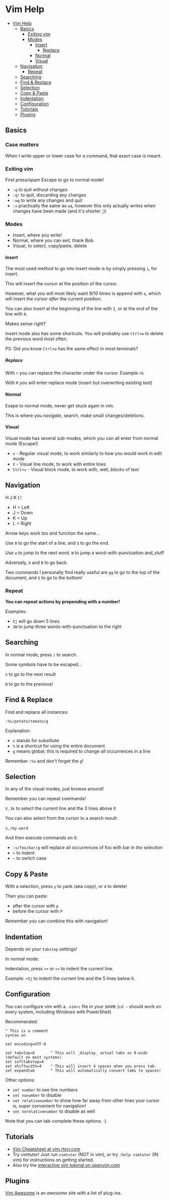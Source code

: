 # Vim Help

- [Vim Help](#vim-help)
  - [Basics](#basics)
    - [Exiting vim](#exiting-vim)
    - [Modes](#modes)
      - [Insert](#insert)
        - [Replace](#replace)
      - [Normal](#normal)
      - [Visual](#visual)
  - [Navigation](#navigation)
    - [Repeat](#repeat)
  - [Searching](#searching)
  - [Find \& Replace](#find--replace)
  - [Selection](#selection)
  - [Copy \& Paste](#copy--paste)
  - [Indentation](#indentation)
  - [Configuration](#configuration)
  - [Tutorials](#tutorials)
  - [Plugins](#plugins)

## Basics

### Case matters

When I write upper or lower case for a command, that exact case is meant.

### Exiting vim

First press/spam Escape to go to normal mode!

- `:q` to quit without changes
- `:q!` to quit, discarding any changes
- `:wq` to write any changes and quit
- `:x` practically the same as `wq`, however this only actually writes when changes have been made (and it's shorter ;))

### Modes

- Insert, where you write!
- Normal, where you can exit, thank Bob
- Visual, to select, copy/paste, delete

#### Insert

The most used method to go into insert mode is by simply pressing `i`, for insert.

This will insert the cursor at the position of the cursor.

However, what you will most likely want 9/10 times is _append_ with `a`, which will insert the cursor _after_ the current position.

You can also insert at the beginning of the line with `I`, or at the end of the line with `A`.

Makes sense right?

Insert mode also has some shortcuts. You will probably use `Ctrl+w` to delete the previous word most often.

PS: Did you know `Ctrl+w` has the same effect in most terminals?

##### Replace

With `r` you can replace the character under the cursor. Example `rG`

With `R` you will enter replace mode (insert but overwriting existing text)

#### Normal

Esape to normal mode, never get stuck again in vim.

This is where you _navigate_, search, make small changes/deletions.

#### Visual

Visual mode has several sub-modes, which you can all enter from normal mode (Escape!)

- `v` - Regular visual mode, to work similarly to how you would work in edit mode
- `V` - Visual line mode, to work with entire lines
- `Ctrl+v` - Visual block mode, to work with, well, _blocks_ of text

## Navigation

H J K L!

- H = Left
- J = Down
- K = Up
- L = Right

Arrow keys work too and function the same...

Use `0` to go the start of a line, and `$` to go the end.

Use `w` to jump to the next word. `W` to jump a word-with-punctuation.and_stuff

Adversely, `b` and `B` to go back.

Two commands I personally find really useful are `gg` to go to the top of the document, and `G` to go to the bottom!

### Repeat

**You can repeat actions by prepending with a number!**

Examples:

- `5j` will go down 5 lines
- `3W` to jump three words-with-punctuation to the right

## Searching

In normal mode, press `/` to search.

Some symbols have to be escaped...

`n` to go to the next result

`N` to go to the previous!

## Find & Replace

Find and replace all instances:

`:%s/potato/tomato/g`

Explanation:

- `s` stands for substitute
- `%` is a shortcut for using the entire document
- `g` means global; this is required to change _all_ occurrences in a line

Remember `:%s` and don't forget the `g`!

## Selection

In any of the visual modes, just browse around!

Remember you can repeat commands!

`V`, `3k` to select the current line and the 3 lines above it

You can also select from the cursor to a search result:

`v`, `/my-word`

And then execute commands on it:

- `:s/foo/bar/g` will replace all occurrences of foo with bar _in the selection_
- `>` to indent
- `~` to switch case

## Copy & Paste

With a selection, press `y` to yank (aka copy), or `d` to delete!

Then you can paste:

- after the cursor with `p`
- before the cursor with `P`

Remember you can combine this with navigation!

## Indentation

Depends on your `tabstop` settings!

In normal mode:

Indentation, press `>>` or `<<` to indent the current line.

Example: `>5j` to indent the current line and the 5 lines below it.

## Configuration

You can configure vim with a `.vimrc` file in your `$HOME` (`cd ~` should work on every system, including Windows with PowerShell)

Recommended:

```vim
" This is a comment
syntax on

set encoding=UTF-8

set tabstop=8       " This will _display_ actual tabs as 8-wide (default on most systems)
set softtabstop=4
set shiftwidth=4    " This will insert 4 spaces when you press tab.
set expandtab       " This will automatically convert tabs to spaces!
```

Other options:

- `set number` to see line numbers
- `set nonumber` to disable
- `set relativenumber` to show how far away from other lines your cursor is, super convenient for navigation!
- `set norelativenumber` to disable as well

Note that you can tab-complete these options. :)

## Tutorials

- [Vim Cheatsheet at vim.rtorr.com](https://vim.rtorr.com/)
- Try vimtutor! Just run `vimtutor` (NOT in vim), or try `:help vimtutor` (IN vim) for instructions on getting started.
- Also try the [interactive vim tutorial on openvim.com](https://www.openvim.com/)

## Plugins

[Vim Awesome](https://vimawesome.com/) is an _awesome_ site with a list of plug-ins.
